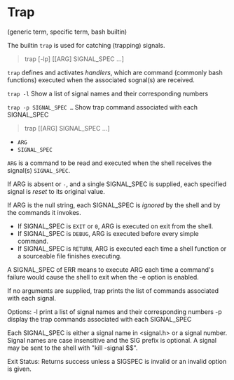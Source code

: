 # Trap
(generic term, specific term, bash builtin)

The builtin `trap` is used for catching (trapping) signals.

>trap [-lp] [[ARG] SIGNAL_SPEC …]

`trap` defines and activates *handlers*, which are command (commonly bash functions) executed when the associated sognal(s) are received.

`trap -l`
  Show a list of signal names and their corresponding numbers

`trap -p SIGNAL_SPEC …`
  Show trap command associated with each SIGNAL_SPEC


>trap [[ARG] SIGNAL_SPEC …]
- `ARG`
- `SIGNAL_SPEC`







`ARG` is a command to be read and executed when the shell receives the signal(s) `SIGNAL_SPEC`.

If ARG is absent or `-`, and a single SIGNAL_SPEC is supplied, each specified signal is *reset* to its original value.

If ARG is the null string, each SIGNAL_SPEC is *ignored* by the shell and by the commands it invokes.

- If SIGNAL_SPEC is `EXIT` or `0`, ARG is executed on exit from the shell.
- If SIGNAL_SPEC is `DEBUG`, ARG is executed before every simple command.
- If SIGNAL_SPEC is `RETURN`, ARG is executed each time a shell function or a sourceable file finishes executing.


A SIGNAL_SPEC of ERR means to execute ARG each time a command's failure would cause the shell to exit when the -e option is enabled.


If no arguments are supplied, trap prints the list of commands associated with each signal.

Options:
-l        print a list of signal names and their corresponding numbers
-p        display the trap commands associated with each SIGNAL_SPEC

Each SIGNAL_SPEC is either a signal name in <signal.h> or a signal number. Signal names are case insensitive and the SIG prefix is optional. A signal may be sent to the shell with "kill -signal $$".

Exit Status:
Returns success unless a SIGSPEC is invalid or an invalid option is given.
